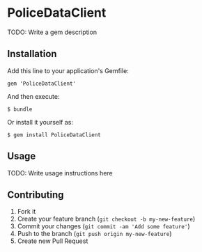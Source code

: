 # PoliceDataClient

TODO: Write a gem description

## Installation

Add this line to your application's Gemfile:

    gem 'PoliceDataClient'

And then execute:

    $ bundle

Or install it yourself as:

    $ gem install PoliceDataClient

## Usage

TODO: Write usage instructions here

## Contributing

1. Fork it
2. Create your feature branch (`git checkout -b my-new-feature`)
3. Commit your changes (`git commit -am 'Add some feature'`)
4. Push to the branch (`git push origin my-new-feature`)
5. Create new Pull Request
